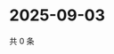 # 2025-09-03

共 0 条

<!-- BEGIN ZHIHUVIDEO -->
<!-- 最后更新时间 Wed Sep 03 2025 21:21:24 GMT+0800 (China Standard Time) -->

<!-- END ZHIHUVIDEO -->
